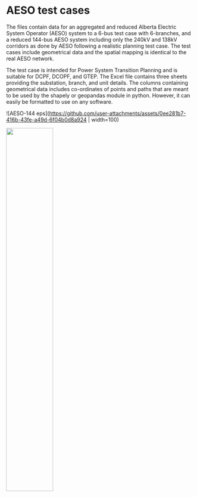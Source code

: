 # AESO test cases

The files contain data for an aggregated and reduced Alberta Electric System Operator (AESO) system to a 6-bus test case with 6-branches, and a reduced 144-bus AESO system including only the 240kV and 138kV corridors as done by AESO following a realistic planning test case.
The test cases include geometrical data and the spatial mapping is identical to the real AESO network. 

The test case is intended for Power System Transition Planning and is suitable for DCPF, DCOPF, and GTEP. 
The Excel file contains three sheets providing the substation, branch, and unit details. 
The columns containing geometrical data includes co-ordinates of points and paths that are meant to be used by the shapely or geopandas module in python. However, it can easily be formatted to use on any software. 

![AESO-144 eps](https://github.com/user-attachments/assets/0ee281b7-416b-43fe-a49d-6f04b0d8a924 | width=100)

<img src="https://github.com/user-attachments/assets/0ee281b7-416b-43fe-a49d-6f04b0d8a924" width=50% height=50%>
